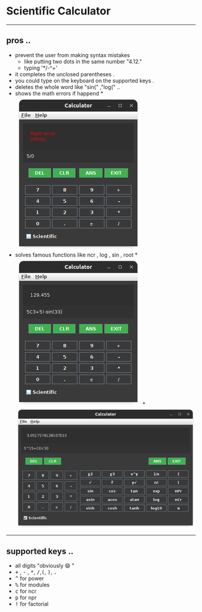 # Scientific Calculator
***
## pros ..
* prevent the user from making syntax mistakes
	* like putting two dots in the same number "4.12."
	* typing '*/-^+'
* it completes the unclosed parentheses .
* you could type on the keyboard on the supported keys .
* deletes the whole word like "sin(" ,"log(" ..
* shows the math errors if happend
	*![alt err](https://raw.githubusercontent.com/Mohamed-Fathy-Salah/scientificCalculator/main/picshots/error.png)
* solves famous functions like ncr , log  , sin , root
	*![alt norm](https://raw.githubusercontent.com/Mohamed-Fathy-Salah/scientificCalculator/main/picshots/normal.png)
	*![alt scien](https://raw.githubusercontent.com/Mohamed-Fathy-Salah/scientificCalculator/main/picshots/scien.png)


***
## supported keys ..
* all digits "obviously :smile: "
* <kbd>+</kbd> , <kbd>-</kbd> , <kbd>*</kbd>, <kbd>/</kbd>,<kbd>(</kbd>, <kbd>)</kbd>, <kbd>.</kbd>
* <kbd>^</kbd> for power
* <kbd>%</kbd> for modules
* <kbd>c</kbd> for ncr
* <kbd>p</kbd> for npr
* <kbd>!</kbd> for factorial




